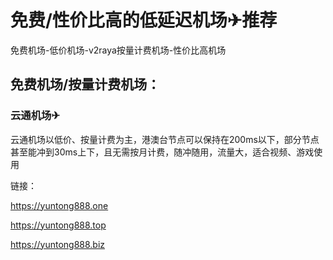 # 免费/性价比高的低延迟机场✈推荐
免费机场-低价机场-v2raya按量计费机场-性价比高机场
## 免费机场/按量计费机场：
### 云通机场✈
云通机场以低价、按量计费为主，港澳台节点可以保持在200ms以下，部分节点甚至能冲到30ms上下，且无需按月计费，随冲随用，流量大，适合视频、游戏使用

链接：

https://yuntong888.one

https://yuntong888.top

https://yuntong888.biz
